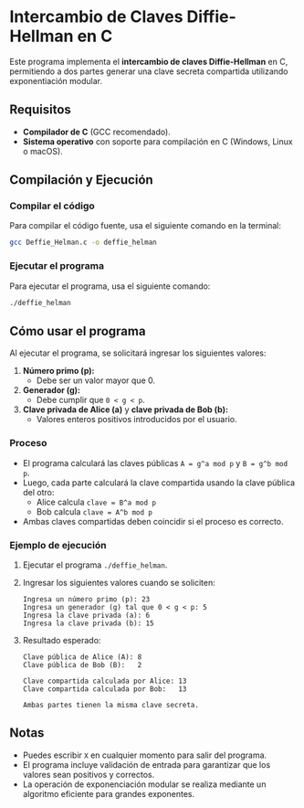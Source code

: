 # Intercambio de Claves Diffie-Hellman en C  

Este programa implementa el **intercambio de claves Diffie-Hellman** en C, permitiendo a dos partes generar una clave secreta compartida utilizando exponentiación modular.

## Requisitos  

- **Compilador de C** (GCC recomendado).  
- **Sistema operativo** con soporte para compilación en C (Windows, Linux o macOS).  

## Compilación y Ejecución  

### Compilar el código  

Para compilar el código fuente, usa el siguiente comando en la terminal:  

```sh
gcc Deffie_Helman.c -o deffie_helman
```

### Ejecutar el programa  

Para ejecutar el programa, usa el siguiente comando:  

```sh
./deffie_helman
```

## Cómo usar el programa  

Al ejecutar el programa, se solicitará ingresar los siguientes valores:

1. **Número primo (p):**  
   - Debe ser un valor mayor que 0.
2. **Generador (g):**  
   - Debe cumplir que `0 < g < p`.
3. **Clave privada de Alice (a)** y **clave privada de Bob (b):**  
   - Valores enteros positivos introducidos por el usuario.

### Proceso  

- El programa calculará las claves públicas `A = g^a mod p` y `B = g^b mod p`.
- Luego, cada parte calculará la clave compartida usando la clave pública del otro:
  - Alice calcula `clave = B^a mod p`
  - Bob calcula `clave = A^b mod p`
- Ambas claves compartidas deben coincidir si el proceso es correcto.

### **Ejemplo de ejecución**  

1. Ejecutar el programa `./deffie_helman`.  
2. Ingresar los siguientes valores cuando se soliciten:

   ```
   Ingresa un número primo (p): 23
   Ingresa un generador (g) tal que 0 < g < p: 5
   Ingresa la clave privada (a): 6
   Ingresa la clave privada (b): 15
   ```

3. Resultado esperado:

   ```
   Clave pública de Alice (A): 8
   Clave pública de Bob (B):   2

   Clave compartida calculada por Alice: 13
   Clave compartida calculada por Bob:   13

   Ambas partes tienen la misma clave secreta.
   ```

## Notas  

- Puedes escribir `X` en cualquier momento para salir del programa.
- El programa incluye validación de entrada para garantizar que los valores sean positivos y correctos.
- La operación de exponenciación modular se realiza mediante un algoritmo eficiente para grandes exponentes.

